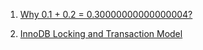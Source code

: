 1. [Why 0.1 + 0.2 = 0.30000000000000004?](https://stackoverflow.com/questions/588004/is-floating-point-math-broken)

2. [InnoDB Locking and Transaction Model](https://dev.mysql.com/doc/refman/8.0/en/innodb-locking-transaction-model.html)

